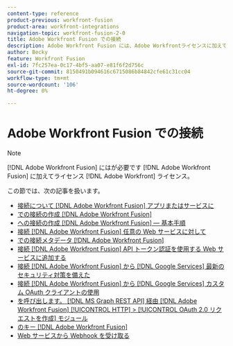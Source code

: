 ```yaml
---
content-type: reference
product-previous: workfront-fusion
product-area: workfront-integrations
navigation-topic: workfront-fusion-2-0
title: Adobe Workfront Fusion での接続
description: Adobe Workfront Fusion には、Adobe Workfrontライセンスに加えて、Adobe Workfront Fusion ライセンスが必要です。
author: Becky
feature: Workfront Fusion
exl-id: 7fc257ea-0c17-4bf5-aa07-e81f6f2d756c
source-git-commit: 8150491b094616c6715086b84842cfe61c31cc04
workflow-type: tm+mt
source-wordcount: '106'
ht-degree: 0%

---
```


# Adobe Workfront Fusion での接続

>[!NOTE]
>
>[!DNL Adobe Workfront Fusion] にはが必要です [!DNL Adobe Workfront Fusion] に加えてライセンス [!DNL Adobe Workfront] ライセンス。

この節では、次の記事を扱います。

* [接続について [!DNL Adobe Workfront Fusion] アプリまたはサービスに](../../workfront-fusion/connections/about-connecting-wf-fusion-to-app-or-service.md)
* [での接続の作成 [!DNL Adobe Workfront Fusion]](../../workfront-fusion/connections/connection-instruction-toc.md)
* [への接続の作成 [!DNL Adobe Workfront Fusion]  — 基本手順](../../workfront-fusion/connections/connect-to-fusion-general.md)
* [接続 [!DNL Adobe Workfront Fusion] 任意の Web サービスに対して](../../workfront-fusion/connections/connect-wf-fusion-to-any-web-service.md)
* [での接続メタデータ [!DNL Adobe Workfront Fusion]](/help/quicksilver/workfront-fusion/connections/connection-metadata.md)
* [接続 [!DNL Adobe Workfront Fusion] API トークン認証を使用する Web サービスに追加する](../../workfront-fusion/connections/connect-wf-web-service-uses-api-token-auth.md)
* [接続 [!DNL Adobe Workfront Fusion] から [!DNL Google Services] 最新のセキュリティ対策を備えた](../../workfront-fusion/connections/connect-to-google-with-new-security-measures.md)
* [接続 [!DNL Adobe Workfront Fusion] から [!DNL Google Services] カスタム OAuth クライアントの使用](../../workfront-fusion/connections/connect-fusion-to-google-using-oauth.md)
* [を呼び出します。 [!DNL MS Graph REST API] 経由 [!DNL Adobe Workfront Fusion] [!UICONTROL HTTP] > [!UICONTROL OAuth 2.0 リクエストを作成] モジュール](../../workfront-fusion/connections/call-the-ms-graph-rest-api-.md)
* [のキー [!DNL Adobe Workfront Fusion]](../../workfront-fusion/connections/keys.md)
* [Web サービスから Webhook を受け取る](../../workfront-fusion/connections/receive-a-webhook-from-a-web-service.md)
